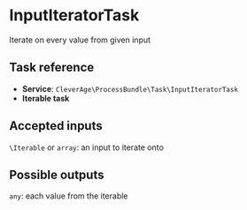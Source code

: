 InputIteratorTask
===============

Iterate on every value from given input

Task reference
--------------

* **Service**: `CleverAge\ProcessBundle\Task\InputIteratorTask`
* **Iterable task**

Accepted inputs
---------------

`\Iterable` or `array`: an input to iterate onto

Possible outputs
----------------

`any`: each value from the iterable
